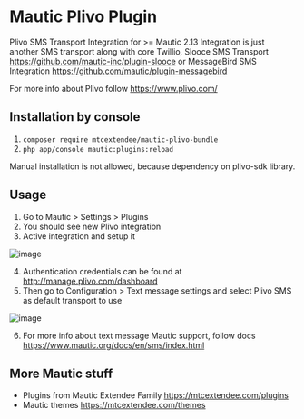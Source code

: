 # Mautic Plivo Plugin

Plivo SMS Transport Integration for >= Mautic 2.13 
Integration is just another SMS transport along with core Twillio, Slooce SMS Transport https://github.com/mautic-inc/plugin-slooce or MessageBird SMS Integration https://github.com/mautic/plugin-messagebird

For more info about Plivo follow https://www.plivo.com/

## Installation by console

1. `composer require mtcextendee/mautic-plivo-bundle`
2. `php app/console mautic:plugins:reload`

Manual installation is not allowed, because dependency on plivo-sdk library.

## Usage

1. Go to Mautic > Settings > Plugins
2. You should see new Plivo integration
3. Active integration and setup it

![image](https://user-images.githubusercontent.com/462477/55688009-0961e600-5974-11e9-9e4f-2f06cdddaa4a.png)

4. Authentication credentials can be found at http://manage.plivo.com/dashboard
5. Then go to Configuration > Text message settings and select Plivo SMS as  default transport to use

![image](https://user-images.githubusercontent.com/462477/55688093-16cba000-5975-11e9-852d-0a0d3e716ae9.png)

6. For more info about text message Mautic support, follow docs https://www.mautic.org/docs/en/sms/index.html

## More Mautic stuff

- Plugins from Mautic Extendee Family  https://mtcextendee.com/plugins
- Mautic themes https://mtcextendee.com/themes
